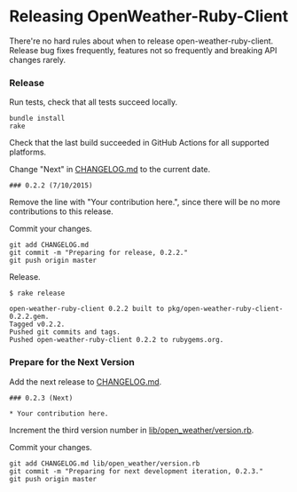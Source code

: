 # Releasing OpenWeather-Ruby-Client

There're no hard rules about when to release open-weather-ruby-client. Release bug fixes frequently, features not so frequently and breaking API changes rarely.

### Release

Run tests, check that all tests succeed locally.

```
bundle install
rake
```

Check that the last build succeeded in GitHub Actions for all supported platforms.

Change "Next" in [CHANGELOG.md](CHANGELOG.md) to the current date.

```
### 0.2.2 (7/10/2015)
```

Remove the line with "Your contribution here.", since there will be no more contributions to this release.

Commit your changes.

```
git add CHANGELOG.md
git commit -m "Preparing for release, 0.2.2."
git push origin master
```

Release.

```
$ rake release

open-weather-ruby-client 0.2.2 built to pkg/open-weather-ruby-client-0.2.2.gem.
Tagged v0.2.2.
Pushed git commits and tags.
Pushed open-weather-ruby-client 0.2.2 to rubygems.org.
```

### Prepare for the Next Version

Add the next release to [CHANGELOG.md](CHANGELOG.md).

```
### 0.2.3 (Next)

* Your contribution here.
```

Increment the third version number in [lib/open_weather/version.rb](lib/open_weather/version.rb).

Commit your changes.

```
git add CHANGELOG.md lib/open_weather/version.rb
git commit -m "Preparing for next development iteration, 0.2.3."
git push origin master
```
